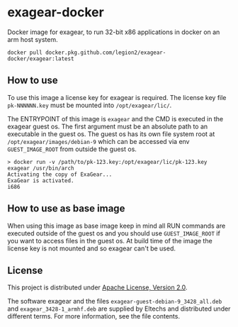 # exagear-docker
Docker image for exagear, to run 32-bit x86 applications in docker on an arm host system.

```
docker pull docker.pkg.github.com/legion2/exagear-docker/exagear:latest
```

## How to use
To use this image a license key for exagear is required.
The license key file `pk-NNNNNN.key` must be mounted into `/opt/exagear/lic/`.

The ENTRYPOINT of this image is `exagear` and the CMD is executed in the exagear guest os.
The first argument must be an absolute path to an executable in the guest os.
The guest os has its own file system root at `/opt/exagear/images/debian-9` which can be accessed via env `GUEST_IMAGE_ROOT` from outside the guest os.

```
> docker run -v /path/to/pk-123.key:/opt/exagear/lic/pk-123.key exagear /usr/bin/arch
Activating the copy of ExaGear...
ExaGear is activated.
i686
```

## How to use as base image
When using this image as base image keep in mind all RUN commands are executed outside of the guest os and you should use `GUEST_IMAGE_ROOT` if you want to access files in the guest os.
At build time of the image the license key is not mounted and so exagear can't be used.

## License

This project is distributed under [Apache License, Version 2.0](LICENSE).

The software exagear and the files `exagear-guest-debian-9_3428_all.deb` and `exagear_3428-1_armhf.deb` are supplied by Eltechs and distributed under different terms.
For more information, see the file contents. 
